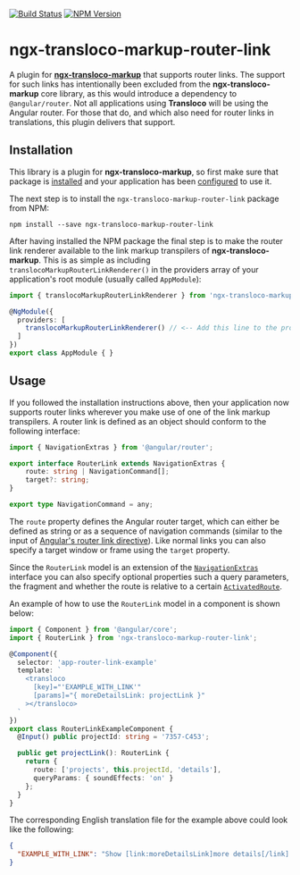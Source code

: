 [![Build Status](https://github.com/dscheerens/ngx-transloco-markup-router-link/actions/workflows/main.yml/badge.svg?branch=master)](https://github.com/dscheerens/ngx-transloco-markup-router-link/actions/workflows/main.yml) [![NPM Version](https://img.shields.io/npm/v/ngx-transloco-markup-router-link.svg)](https://www.npmjs.com/package/ngx-transloco-markup-router-link)

# ngx-transloco-markup-router-link

A plugin for **[ngx-transloco-markup](https://github.com/dscheerens/ngx-transloco-markup)** that supports router links.
The support for such links has intentionally been excluded from the **ngx-transloco-markup** core library, as this would introduce a dependency to `@angular/router`.
Not all applications using **Transloco** will be using the Angular router.
For those that do, and which also need for router links in translations, this plugin delivers that support.

## Installation

This library is a plugin for **ngx-transloco-markup**, so first make sure that package is [installed](https://github.com/dscheerens/ngx-transloco-markup#installation) and your application has been [configured](https://github.com/dscheerens/ngx-transloco-markup#getting-started) to use it.

The next step is to install the `ngx-transloco-markup-router-link` package from NPM:

```shell
npm install --save ngx-transloco-markup-router-link
```

After having installed the NPM package the final step is to make the router link renderer available to the link markup transpilers of **ngx-transloco-markup**.
This is as simple as including `translocoMarkupRouterLinkRenderer()` in the providers array of your application's root module (usually called `AppModule`):

```typescript
import { translocoMarkupRouterLinkRenderer } from 'ngx-transloco-markup-router-link';

@NgModule({
  providers: [
    translocoMarkupRouterLinkRenderer() // <-- Add this line to the providers array
  ]
})
export class AppModule { }
```

## Usage

If you followed the installation instructions above, then your application now supports router links wherever you make use of one of the link markup transpilers.
A router link is defined as an object should conform to the following interface:

```typescript
import { NavigationExtras } from '@angular/router';

export interface RouterLink extends NavigationExtras {
    route: string | NavigationCommand[];
    target?: string;
}

export type NavigationCommand = any;
```

The `route` property defines the Angular router target, which can either be defined as string or as a sequence of navigation commands (similar to the input of [Angular's router link directive](https://angular.io/api/router/RouterLink)).
Like normal links you can also specify a target window or frame using the `target` property.

Since the `RouterLink` model is an extension of the [`NavigationExtras`](https://angular.io/api/router/NavigationExtras) interface you can also specify optional properties such a query parameters, the fragment and whether the route is relative to a certain [`ActivatedRoute`](https://angular.io/api/router/ActivatedRoute).

An example of how to use the `RouterLink` model in a component is shown below:

```typescript
import { Component } from '@angular/core';
import { RouterLink } from 'ngx-transloco-markup-router-link';

@Component({
  selector: 'app-router-link-example'
  template: `
    <transloco
      [key]="'EXAMPLE_WITH_LINK'"
      [params]="{ moreDetailsLink: projectLink }"
    ></transloco>
  `
})
export class RouterLinkExampleComponent {
  @Input() public projectId: string = '7357-C453';

  public get projectLink(): RouterLink {
    return {
      route: ['projects', this.projectId, 'details'],
      queryParams: { soundEffects: 'on' }
    };
  }
}
```

The corresponding English translation file for the example above could look like the following:

```json
{
  "EXAMPLE_WITH_LINK": "Show [link:moreDetailsLink]more details[/link] of the project."
}
```
